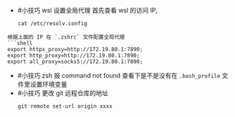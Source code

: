 - #小技巧 wsl 设置全局代理
  首先查看 wsl 的访问 IP,
  ```shell
  cat /etc/resolv.config
```
根据上面的 IP 在 `.zshrc` 文件配置全局代理
```shell
export https_proxy=http://172.19.80.1:7890;
export http_proxy=http://172.19.80.1:7890;
export all_proxy=socks5://172.19.80.1:7890;
```
- #小技巧 zsh 报 command not found 查看下是不是没有在 `.bash_profile` 文件里设置环境变量
- #小技巧 更改 git 远程仓库的地址
  ```shell
  git remote set-url origin xxxx
```
